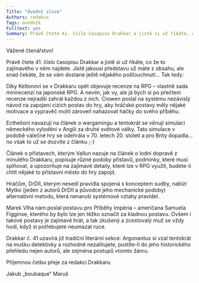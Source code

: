 ```yaml
---
Title: "Úvodní slovo"
Authors: redakce
Tags: úvodník
Fulltext: yes
Summary: Právě čtete 41. číslo časopisu Drakkar a jistě si už říkáte, co že to zajímavého v něm najdete.
---
```

Vážené čtenářstvo!

Právě čtete 41. číslo časopisu Drakkar a jistě si
už říkáte, co že to zajímavého v něm najdete.
Jistě jakousi představu už máte z obsahu, ale
snad čekáte, že se vám dostane ještě nějakého
pošťouchnutí... Tak tedy:

Díky Keltonovi se v Drakkaru opět objevuje
recenze na RPG – vlastně sada minirecenzí na
japonské RPG. A nevím, jak vy, ale já bych si po
přečtení recenze nejradši zahrál každou z nich.
Crowen poslal na systému nezávislý návod
na zapojení cizích postav do hry, aby hráčské
postavy měly nějaké motivace a vypravěč mohl
zároveň nahazovat háčky do svého příběhu.

Ecthelioni navazují na článek o wargamingu
a tentokrát se věnují simulaci německého
vylodění v Anglii za druhé světové války. Tato simulace
v podobě válečné hry se odehrála v 70.
letech 20. století a pro Brity dopadla... no však
to už se dozvíte z článku ;-)

Článek o přístavech, kterým Vallun nazuje
na článek o lodní dopravě z minulého Drakkaru,
popisuje různé podoby přístavů, podmínky,
které musí splňovat, a upozorňuje na zajímavé
detaily, které lze v RPG využít, budete-li chtít nějaké
to přístavní město do hry zapojit.

Hráčům, DrDII, kterým nesedí pravidla
spojená s konceptem sudby, nabízí Mytko (jeden
z autorů DrDII a původce jeho mechanické
podoby) alternativní metodu, která nenaruší
systémové vztahy pravidel.

Marek Vlha nám poslal postavu pro Příběhy
Impéria – američana Samuela Figginse,
kterého by bylo lze jen těžko označit za kladnou
postavu. Ovšem i takové postavy je zajímavé
hrát, a tak zkušený a zcestovalý muž se vždy
hodí, když si potřebujete neumazat ruce.

Drakkar č. 41 uzavírá již tradiční literární
sekce: Argonantus si vzal tentokrát na mušku
detektivky a rozhodně nezalitujete, pustíte-li do
jeho historického přehledu nejen autorů, ale zejména
postupů vtomto žánru.

Příjemnou četbu přeje za redakci Drakkaru

<div class="signature">
Jakub „boubaque“ Maruš
</div>